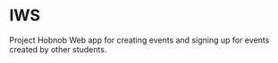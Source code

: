 # IWS
Project Hobnob
Web app for creating events and signing up for events created by other students.
